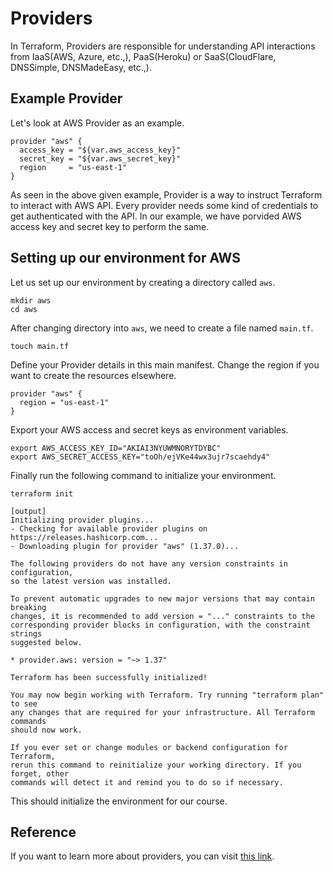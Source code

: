 # Providers
In Terraform, Providers are responsible for understanding API interactions from IaaS(AWS, Azure, etc.,), PaaS(Heroku) or SaaS(CloudFlare, DNSSimple, DNSMadeEasy, etc.,). 

## Example Provider
Let's look at AWS Provider as an example.

```
provider "aws" {
  access_key = "${var.aws_access_key}"
  secret_key = "${var.aws_secret_key}"
  region     = "us-east-1"
}
```

As seen in the above given example, Provider is a way to instruct Terraform to interact with AWS API. Every provider needs some kind of credentials to get authenticated with the API. In our example, we have porvided AWS access key and secret key to perform the same. 

## Setting up our environment for AWS
Let us set up our environment by creating a directory called `aws`.

```
mkdir aws
cd aws
```

After changing directory into `aws`, we need to create a file named `main.tf`.

```
touch main.tf
```

Define your Provider details in this main manifest. Change the region if you want to create the resources elsewhere.

```
provider "aws" {
  region = "us-east-1"
}
```

Export your AWS access and secret keys as environment variables.

```
export AWS_ACCESS_KEY_ID="AKIAI3NYUWMNORYTDYBC"
export AWS_SECRET_ACCESS_KEY="toOh/ejVKe44wx3ujr7scaehdy4"
```

Finally run the following command to initialize your environment.

```
terraform init

[output]
Initializing provider plugins...
- Checking for available provider plugins on https://releases.hashicorp.com...
- Downloading plugin for provider "aws" (1.37.0)...

The following providers do not have any version constraints in configuration,
so the latest version was installed.

To prevent automatic upgrades to new major versions that may contain breaking
changes, it is recommended to add version = "..." constraints to the
corresponding provider blocks in configuration, with the constraint strings
suggested below.

* provider.aws: version = "~> 1.37"

Terraform has been successfully initialized!

You may now begin working with Terraform. Try running "terraform plan" to see
any changes that are required for your infrastructure. All Terraform commands
should now work.

If you ever set or change modules or backend configuration for Terraform,
rerun this command to reinitialize your working directory. If you forget, other
commands will detect it and remind you to do so if necessary.
``` 
This should initialize the environment for our course.

## Reference
If you want to learn more about providers, you can visit [this link](https://www.terraform.io/docs/providers/).